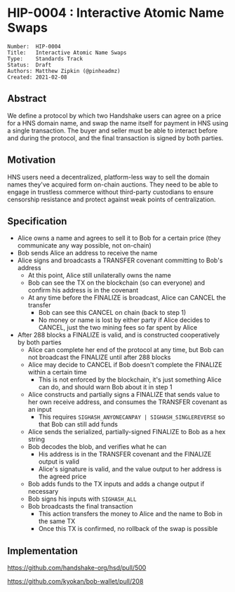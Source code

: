 # HIP-0004 : Interactive Atomic Name Swaps

```
Number:  HIP-0004
Title:   Interactive Atomic Name Swaps
Type:    Standards Track
Status:  Draft
Authors: Matthew Zipkin (@pinheadmz)
Created: 2021-02-08
```

## Abstract

We define a protocol by which two Handshake users can agree on a price for a HNS
domain name, and swap the name itself for payment in HNS using a single transaction.
The buyer and seller must be able to interact before and during the protocol, and
the final transaction is signed by both parties.

## Motivation

HNS users need a decentralized, platform-less way to sell the domain names they've
acquired form on-chain auctions. They need to be able to engage in trustless commerce
without third-party custodians to ensure censorship resistance and protect against
weak points of centralization.

## Specification

- Alice owns a name and agrees to sell it to Bob for a certain price (they communicate any way possible, not on-chain)
- Bob sends Alice an address to receive the name
- Alice signs and broadcasts a TRANSFER covenant committing to Bob's address
  - At this point, Alice still unilaterally owns the name
  - Bob can see the TX on the blockchain (so can everyone) and confirm his address is in the covenant
  - At any time before the FINALIZE is broadcast, Alice can CANCEL the transfer
    - Bob can see this CANCEL on chain (back to step 1)
    - No money or name is lost by either party if Alice decides to CANCEL, just the two mining fees so far spent by Alice
- After 288 blocks a FINALIZE is valid, and is constructed cooperatively by both parties
  - Alice can complete her end of the protocol at any time, but Bob can not broadcast the FINALIZE until after 288 blocks
  - Alice may decide to CANCEL if Bob doesn't complete the FINALIZE within a certain time
    - This is not enforced by the blockchain, it's just something Alice can do, and should warn Bob about it in step 1
  - Alice constructs and partially signs a FINALIZE that sends value to her own receive address, and consumes the TRANSFER covenant as an input
    - This requires `SIGHASH_ANYONECANPAY | SIGHASH_SINGLEREVERSE` so that Bob can still add funds
  - Alice sends the serialized, partially-signed FINALIZE to Bob as a hex string
  - Bob decodes the blob, and verifies what he can
    - His address is in the TRANSFER covenant and the FINALIZE output is valid
    - Alice's signature is valid, and the value output to her address is the agreed price
  - Bob adds funds to the TX inputs and adds a change output if necessary
  - Bob signs his inputs with `SIGHASH_ALL`
  - Bob broadcasts the final transaction
    - This action transfers the money to Alice and the name to Bob in the same TX
    - Once this TX is confirmed, no rollback of the swap is possible


## Implementation

https://github.com/handshake-org/hsd/pull/500

https://github.com/kyokan/bob-wallet/pull/208
